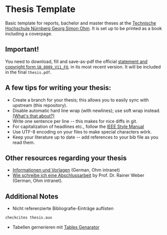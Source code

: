 # Thesis Template

Basic template for reports, bachelor and master theses at the [Technische Hochschule Nürnberg Georg Simon Ohm](https://www.th-nuernberg.de/).
It is set up to be printed as a book including a coverpage.


## Important!

You need to download, fill and save-as-pdf the official [statement and copyright form `SB_0009_V11_FO`](https://www.ohmportal.de/?qs_servlet=downloadIxServlet&rq_RecId=34323239&qs_fileId=4069&qs_lastModified=1730798018713&qs_fileControl=E531FD422F3D3AAE892A425228694B756704E80A), in its most recent version.
It will be included in the final `thesis.pdf`.


## A few tips for writing your thesis:

- Create a branch for your thesis; this allows you to easily sync with upstream (this repository).
- Disable automatic hard line wrap (with newlines); use soft wrap instead. [(What's that about?)](https://stackoverflow.com/questions/319925/difference-between-hard-wrap-and-soft-wrap)
- Write one sentence per line -- this makes for nice diffs in git.
- For capitalization of headlines etc., follow the [IEEE Style Manual](https://journals.ieeeauthorcenter.ieee.org/your-role-in-article-production/ieee-editorial-style-manual/)
- Use UTF-8 encoding on your files to make special characters wörk.
- Keep your literature up to date -- add references to your bib file as you read them.


## Other resources regarding your thesis

- [Informationen und Vorlagen](https://intern.ohmportal.de/institutionen/fakultaeten/informatik/studierende/infos-zum-studium/abschlussarbeiten/informationen-und-vorlagen/page.html) (German, Ohm intranet)
- [Wie schreibe ich eine Abschlussarbeit](https://www.in.th-nuernberg.de/Professors/Weber/Abschlussarbeit%20Methodik.pdf) by Prof. Dr. Rainer Weber (German, Ohm intranet).

## Additional Notes

- Nicht referenzierte Bibliografie-Einträge auflisten
```bash
checkcites thesis.aux
```
- Tabellen gernerieren mit [Tables Genarator](https://www.tablesgenerator.com/latex_tables)
